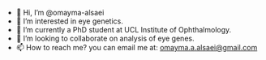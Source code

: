 - 👋 Hi, I’m @omayma-alsaei
- 👀 I’m interested in eye genetics.
- 🌱 I’m currently a PhD student at UCL Institute of Ophthalmology.
- 💞️ I’m looking to collaborate on analysis of eye genes.
- 📫 How to reach me? you can email me at: omayma.a.alsaei@gmail.com

<!---
omayma-alsaei/omayma-alsaei is a ✨ special ✨ repository because its `README.md` (this file) appears on your GitHub profile.
You can click the Preview link to take a look at your changes.
--->
